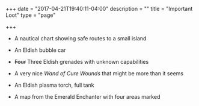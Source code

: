 +++
date = "2017-04-21T19:40:11-04:00"
description = ""
title = "Important Loot"
type = "page"

+++
* A nautical chart showing safe routes to a small island

* An Eldish bubble car

* <strike>Four</strike> Three Eldish grenades with unknown capabilities

* A very nice *Wand of Cure Wounds* that might be more than it seems

* An Eldish plasma torch, full tank

* A map from the Emerald Enchanter with four areas marked